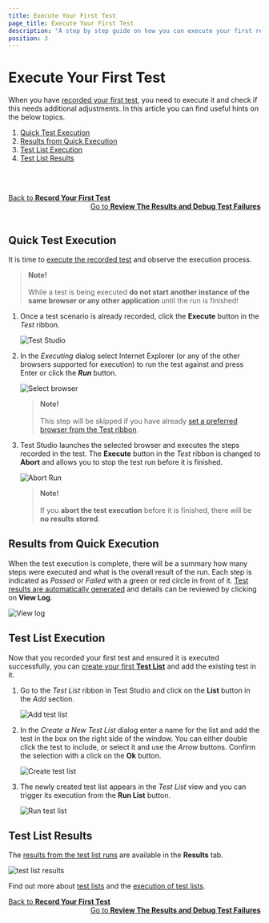 ```yaml
---
title: Execute Your First Test
page_title: Execute Your First Test
description: "A step by step guide on how you can execute your first recorded test in Test Studio project. Execute a test in Test Studio Project. Start automating with Test Studio."
position: 3
---
```

# Execute Your First Test

When you have  <a href="/getting-started/first-test" target="_blank">recorded your first test</a>, you need to execute it and check if this needs additional adjustments. In this article you can find useful hints on the below topics.

1. [Quick Test Execution](#quick-test-execution)
2. [Results from Quick Execution](#results-from-quick-execution)
3. [Test List Execution](#test-list-execution)
4. [Test List Results](#test-list-results)

<br><br>
<div><a href="/getting-started/first-test">Back to <strong>Record Your First Test</strong></a><a style="float:right" href="/getting-started/analyze-the-results">Go to <strong>Review The Results and Debug Test Failures</strong></a></div>
<br><br>

## Quick Test Execution

It is time to <a href="/automated-tests/test-execution/quick-execution" target="_blank">execute the recorded test</a> and observe the execution process.

> __Note!__
> <br>
> <br>
> While a test is being executed **do not start another instance of the same browser or any other application** until the run is finished!

1. Once a test scenario is already recorded, click the **Execute** button in the _Test_ ribbon.

    ![Test Studio](/img/getting-started/first-project/fig08.png)

2. In the _Executing_ dialog select Internet Explorer (or any of the other browsers supported for execution) to run the test against and press Enter or click the ***Run*** button.

    ![Select browser](/img/getting-started/first-project/fig09.png)

    > __Note!__
    > <br>
    > <br>
    > This step will be skipped if you have already <a href="/general-information/test-execution/quick-execution" target="_blank">set a preferred browser from the Test ribbon</a>.

3. Test Studio launches the selected browser and executes the steps recorded in the test. The **Execute** button in the _Test_ ribbon is changed to __Abort__ and allows you to stop the test run before it is finished.

    ![Abort Run](/img/getting-started/first-project/fig10.png)

    > __Note!__
    > <br>
    > <br>
    > If you __abort the test execution__ before it is finished, there will be __no results stored__.

## Results from Quick Execution

When the test execution is complete, there will be a summary how many steps were executed and what is the overall result of the run. Each step is indicated as *Passed* or *Failed* with a green or red circle in front of it. <a href="/automated-tests/test-results/analyze-quick-run-results">Test results are automatically generated</a> and details can be reviewed by clicking on **View Log**.

![View log](/img/getting-started/first-project/fig14.png)

## Test List Execution

Now that you recorded your first test and ensured it is executed successfully, you can <a href="/features/test-lists/create-test-lists">create your first __Test List__</a> and add the existing test in it.

1. Go to the _Test List_ ribbon in Test Studio and click on the __List__ button in the _Add_ section.

    ![Add test list](/img/getting-started/first-project/add-test-list.png)

2. In the _Create a New Test List_ dialog enter a name for the list and add the test in the box on the right side of the window. You can either double click the test to include, or select it and use the _Arrow_ buttons. Confirm the selection with a click on the __Ok__ button.

    ![Create test list](/img/getting-started/first-project/create-test-list.png)

3. The newly created test list appears in the _Test List_ view and you can trigger its execution from the __Run List__ button.

    ![Run test list](/img/getting-started/first-project/run-test-list.png)

## Test List Results

The <a href="/automated-tests/test-list-results/calendar">results from the test list runs</a> are available in the **Results** tab.

![test list results](/img/getting-started/first-project/test-list-results.png)

Find out more about <a href="/automated-tests/test-lists/test-lists-standalone">test lists</a> and the <a href="/automated-tests/test-lists/test-list-execution">execution of test lists</a>.

<div><a href="/getting-started/first-test">Back to <strong>Record Your First Test</strong></a><a style="float:right" href="/getting-started/analyze-the-results">Go to <strong>Review The Results and Debug Test Failures</strong></a></div>